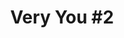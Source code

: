 ---
id_key: q
image: image_00018.jpg
thumbnail: thumb_image_00018.jpg
title: 'Very You #2'
dimensions: " 400 × 400"
medium: Acrylic on wooden panel
work-year: '2000'
artist: Willian Hilaire  
notes: ephemeral nature of the human condition
galleries: orange
permalink: "/works/q.html"
layout: single-work
---